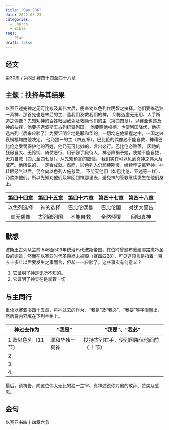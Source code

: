 ```yaml
---
title: "Day 206"
date: 2022-03-23
categories:
  - Church
  - Bible
tags:
  - Plan
draft: false
---
```


## 经文
第30周 / 第3日 赛四十四至四十八章

## 主题：抉择与其结果
以赛亚述完神之无可比拟及其伟大后，便奉劝以色列作明智之抉择。他们要拣选独一真神、那首先也是末后的主、造我们及救我们的神，
抑拣选虚无无用、人手所造之偶像？先知劝神的百姓归回赦免及救赎他们的主（第四四章）。以赛亚也述及神的抉择，他要拣选波斯王古列统辖列国，
他要赐他权柄，也使列国降伏，他拣选古列（后来应验了）为要证明全地是耶和华的，一切均在他掌握之中，一国之兴衰祸福均由他决定，
他乃独一的主（四五章）。巴比伦的偶像必不能自救，神藉巴比伦之受罚保护他的百姓，他乃无可比拟的，言出必行。巴比伦必败落，
因她的狂傲自大、无怜悯、倚仗恶行、用邪僻手段待人，神必降祸予她，使她不能自拔，无力自救（四六至四七章）。从先知预言的应验，
我们实在可以见到真神之伟大及威严。他所说的，一定会成就。然而，以色列人仍顽梗刚愎，继续悖逆离弃神。神转眼怒气过后，仍会向以色列人施慈爱，
不剪灭他们（如巴比伦、亚述等一样），乃熬炼他们。所以先知劝他们及早回到神那里去，避免神的管教继续发生在他们身上。

|  第四十四章  |  第四十五章  |  第四十六章  |  第四十七章  |  第四十八章  |
|:-------:|:-------:|:-------:|:-------:|:-------:|
|  以色列选择  |  神的选择   |  巴比伦偶像  |  巴比伦国   |  对犹大警告  |
|  虚无偶像   |  古列统列国  |  不能自救   |  全然倾覆   |  回归真神   |

## 默想
波斯王古列从主前  546至503年统治玛代波斯帝国，在位时曾颁布重建耶路撒冷圣殿的谕旨，然而在以赛亚时代圣殿尚未被毁（赛四四28），可见这预言是指着一百五十多年以后要发生之事而言，但却一一应验了。这些事实有何意义？
1. 它证明了神是无所不知的。
2. 它证明了神实在是掌管一切

## 与主同行
重读以赛亚书四十五章，将神过去的作为、“我是”及“我必”、“我要”等字眼圈出，然后将内容填在下列空格上。

| **神过去作为**   | **“我是”** | **“我要”、“我必”**        |
| ----------- | -------- | -------------------- |
| 1.造以色列（11节） | 耶和华独一真神  | 扶持古列右手，使列国降伏他面前（ １节） |
| 2.          |          |                      |
| 3.          |          |                      |
| 4.          |          |                      |

最后，请祷告，向这位伟大无比的独一主宰、真神述说你对他的敬拜、赞美及感恩。

## 金句
以赛亚书四十四章六节

[comment]: <> (## 附录)

